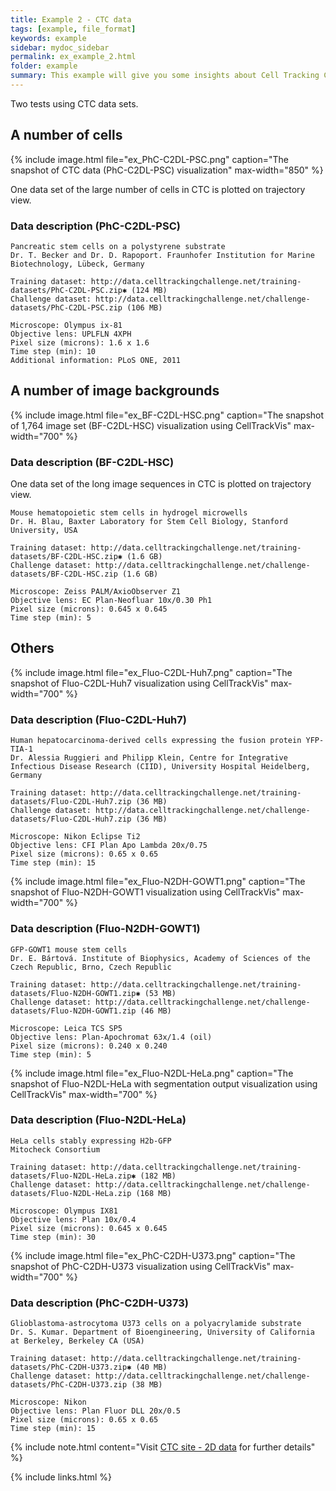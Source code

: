 ```yaml
---
title: Example 2 - CTC data
tags: [example, file_format]
keywords: example
sidebar: mydoc_sidebar
permalink: ex_example_2.html
folder: example
summary: This example will give you some insights about Cell Tracking Challenge (CTC) data on CellTrackVis.
---
```


Two tests using CTC data sets.

## A number of cells

{% include image.html file="ex_PhC-C2DL-PSC.png" caption="The snapshot of CTC data (PhC-C2DL-PSC) visualization" max-width="850" %}

One data set of the large number of cells in CTC is plotted on trajectory view.

### Data description (PhC-C2DL-PSC)
```
Pancreatic stem cells on a polystyrene substrate
Dr. T. Becker and Dr. D. Rapoport. Fraunhofer Institution for Marine Biotechnology, Lübeck, Germany

Training dataset: http://data.celltrackingchallenge.net/training-datasets/PhC-C2DL-PSC.zip✱ (124 MB)
Challenge dataset: http://data.celltrackingchallenge.net/challenge-datasets/PhC-C2DL-PSC.zip (106 MB)

Microscope: Olympus ix-81
Objective lens: UPLFLN 4XPH
Pixel size (microns): 1.6 x 1.6
Time step (min): 10
Additional information: PLoS ONE, 2011
```

## A number of image backgrounds

{% include image.html file="ex_BF-C2DL-HSC.png" caption="The snapshot of 1,764 image set (BF-C2DL-HSC) visualization using CellTrackVis" max-width="700" %}

### Data description (BF-C2DL-HSC)

One data set of the long image sequences in CTC is plotted on trajectory view.

```
Mouse hematopoietic stem cells in hydrogel microwells
Dr. H. Blau, Baxter Laboratory for Stem Cell Biology, Stanford University, USA

Training dataset: http://data.celltrackingchallenge.net/training-datasets/BF-C2DL-HSC.zip✱ (1.6 GB)
Challenge dataset: http://data.celltrackingchallenge.net/challenge-datasets/BF-C2DL-HSC.zip (1.6 GB)

Microscope: Zeiss PALM/AxioObserver Z1
Objective lens: EC Plan-Neofluar 10x/0.30 Ph1
Pixel size (microns): 0.645 x 0.645
Time step (min): 5
```


## Others

{% include image.html file="ex_Fluo-C2DL-Huh7.png" caption="The snapshot of Fluo-C2DL-Huh7 visualization using CellTrackVis" max-width="700" %}

### Data description (Fluo-C2DL-Huh7)

```
Human hepatocarcinoma-derived cells expressing the fusion protein YFP-TIA-1
Dr. Alessia Ruggieri and Philipp Klein, Centre for Integrative Infectious Disease Research (CIID), University Hospital Heidelberg, Germany

Training dataset: http://data.celltrackingchallenge.net/training-datasets/Fluo-C2DL-Huh7.zip (36 MB)
Challenge dataset: http://data.celltrackingchallenge.net/challenge-datasets/Fluo-C2DL-Huh7.zip (36 MB)

Microscope: Nikon Eclipse Ti2
Objective lens: CFI Plan Apo Lambda 20x/0.75
Pixel size (microns): 0.65 x 0.65
Time step (min): 15
```

{% include image.html file="ex_Fluo-N2DH-GOWT1.png" caption="The snapshot of Fluo-N2DH-GOWT1 visualization using CellTrackVis" max-width="700" %}

### Data description (Fluo-N2DH-GOWT1)

```
GFP-GOWT1 mouse stem cells
Dr. E. Bártová. Institute of Biophysics, Academy of Sciences of the Czech Republic, Brno, Czech Republic

Training dataset: http://data.celltrackingchallenge.net/training-datasets/Fluo-N2DH-GOWT1.zip✱ (53 MB)
Challenge dataset: http://data.celltrackingchallenge.net/challenge-datasets/Fluo-N2DH-GOWT1.zip (46 MB)

Microscope: Leica TCS SP5
Objective lens: Plan-Apochromat 63x/1.4 (oil)
Pixel size (microns): 0.240 x 0.240
Time step (min): 5
```

{% include image.html file="ex_Fluo-N2DL-HeLa.png" caption="The snapshot of Fluo-N2DL-HeLa with segmentation output visualization using CellTrackVis" max-width="700" %}

### Data description (Fluo-N2DL-HeLa)

```
HeLa cells stably expressing H2b-GFP
Mitocheck Consortium

Training dataset: http://data.celltrackingchallenge.net/training-datasets/Fluo-N2DL-HeLa.zip✱ (182 MB)
Challenge dataset: http://data.celltrackingchallenge.net/challenge-datasets/Fluo-N2DL-HeLa.zip (168 MB)

Microscope: Olympus IX81
Objective lens: Plan 10x/0.4
Pixel size (microns): 0.645 x 0.645
Time step (min): 30
```

{% include image.html file="ex_PhC-C2DH-U373.png" caption="The snapshot of PhC-C2DH-U373 visualization using CellTrackVis" max-width="700" %}

### Data description (PhC-C2DH-U373)

```
Glioblastoma-astrocytoma U373 cells on a polyacrylamide substrate
Dr. S. Kumar. Department of Bioengineering, University of California at Berkeley, Berkeley CA (USA)

Training dataset: http://data.celltrackingchallenge.net/training-datasets/PhC-C2DH-U373.zip✱ (40 MB)
Challenge dataset: http://data.celltrackingchallenge.net/challenge-datasets/PhC-C2DH-U373.zip (38 MB)

Microscope: Nikon
Objective lens: Plan Fluor DLL 20x/0.5
Pixel size (microns): 0.65 x 0.65
Time step (min): 15
```

{% include note.html content="Visit [CTC site - 2D data](http://celltrackingchallenge.net/2d-datasets/) for further details" %}

{% include links.html %}

